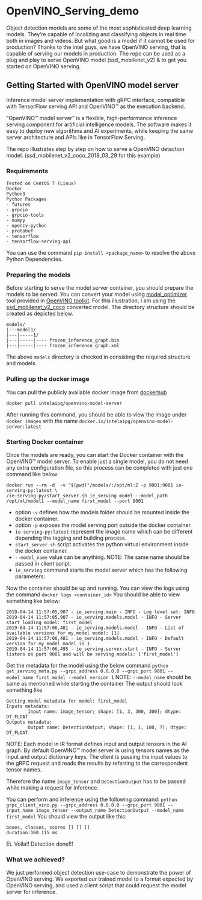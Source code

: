 # OpenVINO_Serving_demo
Object detection models are some of the most sophisticated deep learning models. They’re capable of localizing and classifying objects in real time both in images and videos. But what good is a model if it cannot be used for production?
Thanks to the intel guys, we have OpenVINO serving, that is capable of serving our models in production.
The repo can be used as a plug and play to serve OpenVINO model (ssd_mobilenet_v2) & to get you started on OpenVINO serving.

## Getting Started with OpenVINO model server
Inference model server implementation with gRPC interface, compatible with TensorFlow serving API and OpenVINO™ as the execution backend.


“OpenVINO™ model server” is a flexible, high-performance inference serving component for artificial intelligence models.
The software makes it easy to deploy new algorithms and AI experiments, while keeping the same server architecture and APIs like in TensorFlow Serving.

The repo illustrates step by step on how to serve a OpenVINO detection model. (ssd_mobilenet_v2_coco_2018_03_29 for this example)

### Requirements
```
Tested on CentOS 7 (Linux)
Docker
Python3
Python Packages
- futures
- grpcio
- grpcio-tools
- numpy
- opencv-python
- protobuf
- tensorflow
- tensorflow-serving-api
```
You can use the command `pip install <package_name>` to resolve the above Python Dependencies.

### Preparing the models
Before starting to serve the model server container, you should prepare the models to be served. You can convert your model using [model_optimizer](https://software.intel.com/en-us/articles/OpenVINO-ModelOptimizer) tool provided in [OpenVINO toolkit](https://software.intel.com/en-us/openvino-toolkit/choose-download). For this illustration, I am using the [ssd_mobilenet_v2_coco](https://github.com/tensorflow/models/blob/master/research/object_detection/g3doc/detection_model_zoo.md) converted model.
The directory structure should be created as depicted below.

```
models/
|---model1/
|---|-----1/
|---|-----|---- frozen_inference_graph.bin
|---|-----|---- frozen_inference_graph.xml

```
The above `models` directory is checked in consisting the required structure and models.
### Pulling up the docker image
You can pull the publicly available docker image from [dockerhub](https://hub.docker.com/r/intelaipg/openvino-model-server/)
```
docker pull intelaipg/openvino-model-server
```
After running this command, you should be able to view the image under `docker images` with the name `docker.io/intelaipg/openvino-model-server:latest`

### Starting Docker container
Once the models are ready, you can start the Docker container with the OpenVINO™ model server. To enable just a single model, you do not need any extra configuration file, so this process can be completed with just one command like below:
```
docker run --rm -d  -v "$(pwd)"/models/:/opt/ml:Z -p 9001:9001 ie-serving-py:latest \
/ie-serving-py/start_server.sh ie_serving model --model_path /opt/ml/model1 --model_name first_model --port 9001
```
- option `-v` defines how the models folder should be mounted inside the docker container.
- option `-p` exposes the model serving port outside the docker container.
- `ie-serving-py:latest` represent the image name which can be different depending the tagging and building process.
- `start_server.sh` script activates the python virtual environment inside the docker container.
- `--model_name` value can be anything. NOTE: The same name should be passed in client script.
- `ie_serving` command starts the model server which has the following parameters:

Now the container should be up and running. You can view the logs using the command
`docker logs <container_id>`
You should be able to view something like below:
```
2019-04-14 11:57:05,907 - ie_serving.main - INFO - Log level set: INFO
2019-04-14 11:57:05,907 - ie_serving.models.model - INFO - Server start loading model: first_model
2019-04-14 11:57:06,481 - ie_serving.models.model - INFO - List of available versions for my_model model: [1]
2019-04-14 11:57:06,481 - ie_serving.models.model - INFO - Default version for my_model model is 1
2019-04-14 11:57:06,495 - ie_serving.server.start - INFO - Server listens on port 9001 and will be serving models: ['first_model']
```

Get the metadata for the model using the below command
`python get_serving_meta.py --grpc_address 0.0.0.0 --grpc_port 9001 --model_name first_model --model_version 1`
NOTE: `--model_name` should be same as mentioned while starting the container
The output should look something like
```
Getting model metadata for model: first_model
Inputs metadata:
        Input name: image_tensor; shape: [1, 3, 300, 300]; dtype: DT_FLOAT
Outputs metadata:
        Output name: DetectionOutput; shape: [1, 1, 100, 7]; dtype: DT_FLOAT
```
NOTE: Each model in IR format defines input and output tensors in the AI graph. By default OpenVINO™ model server is using tensors names as the input and output dictionary keys. The client is passing the input values to the gRPC request and reads the results by referring to the correspondent tensor names.

Therefore the name `image_tensor` and `DetectionOutput` has to be passed while making a request for inference.

You can perform and inference using the following command:
`python grpc_client_vino.py --grpc_address 0.0.0.0 --grpc_port 9001 --input_name image_tensor --output_name DetectionOutput --model_name first_model`
You should view the output like this:
```
boxes, classes, scores [] [] []
duration:160.115 ms
```
Et. Voila!! Detection done!!!

### What we achieved?
We just performed object detection use-case to demonstrate the power of OpenVINO serving. We exported our trained model to a format expected by OpenVINO serving, and used a client script that could request the model server for inference.
